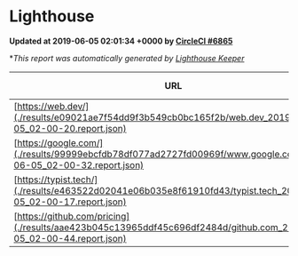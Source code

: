 
# Lighthouse

**Updated at 2019-06-05 02:01:34 +0000 by [CircleCI #6865](https://circleci.com/gh/ItinerisLtd/lighthouse-keeper-example/6865)**

**This report was automatically generated by [Lighthouse Keeper](https://github.com/itinerisltd/lighthouse-keeper)*

| URL | Performance | Accessibility | Best Practices | SEO | PWA | Updated At |
| --- | --- | --- | --- | --- | --- | --- |
| [https://web.dev/](./results/e09021ae7f54dd9f3b549cb0bc165f2b/web.dev_2019-06-05_02-00-20.report.json) | 0.92 | 0.9 | 1 | 0.96 | 1 | 2019-06-05T02:00:20.281Z |
| [https://google.com/](./results/99999ebcfdb78df077ad2727fd00969f/www.google.com_2019-06-05_02-00-32.report.json) | 0.95 | 0.86 | 0.93 | 0.83 | 0.56 | 2019-06-05T02:00:32.667Z |
| [https://typist.tech/](./results/e463522d02041e06b035e8f61910fd43/typist.tech_2019-06-05_02-00-17.report.json) | 1 |  |  |  |  | 2019-06-05T02:00:17.789Z |
| [https://github.com/pricing](./results/aae423b045c13965ddf45c696df2484d/github.com_2019-06-05_02-00-44.report.json) | 0.82 | 0.93 | 0.93 | 0.92 | 0.56 | 2019-06-05T02:00:44.220Z |
